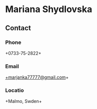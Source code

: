 # Mariana Shydlovska 

## Contact

### Phone
+0733-75-2822+

### Email
+marjanka77777@gmail.com+

### Locatio
+Malmo, Swden+
